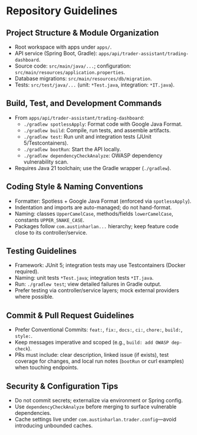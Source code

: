 # Repository Guidelines

## Project Structure & Module Organization
- Root workspace with apps under `apps/`.
- API service (Spring Boot, Gradle): `apps/api/trader-assistant/trading-dashboard`.
- Source code: `src/main/java/...`; configuration: `src/main/resources/application.properties`.
- Database migrations: `src/main/resources/db/migration`.
- Tests: `src/test/java/...` (unit: `*Test.java`, integration: `*IT.java`).

## Build, Test, and Development Commands
- From `apps/api/trader-assistant/trading-dashboard`:
  - `./gradlew spotlessApply`: Format code with Google Java Format.
  - `./gradlew build`: Compile, run tests, and assemble artifacts.
  - `./gradlew test`: Run unit and integration tests (JUnit 5/Testcontainers).
  - `./gradlew bootRun`: Start the API locally.
  - `./gradlew dependencyCheckAnalyze`: OWASP dependency vulnerability scan.
- Requires Java 21 toolchain; use the Gradle wrapper (`./gradlew`).

## Coding Style & Naming Conventions
- Formatter: Spotless + Google Java Format (enforced via `spotlessApply`).
- Indentation and imports are auto-managed; do not hand-format.
- Naming: classes `UpperCamelCase`, methods/fields `lowerCamelCase`, constants `UPPER_SNAKE_CASE`.
- Packages follow `com.austinharlan...` hierarchy; keep feature code close to its controller/service.

## Testing Guidelines
- Framework: JUnit 5; integration tests may use Testcontainers (Docker required).
- Naming: unit tests `*Test.java`; integration tests `*IT.java`.
- Run: `./gradlew test`; view detailed failures in Gradle output.
- Prefer testing via controller/service layers; mock external providers where possible.

## Commit & Pull Request Guidelines
- Prefer Conventional Commits: `feat:`, `fix:`, `docs:`, `ci:`, `chore:`, `build:`, `style:`.
- Keep messages imperative and scoped (e.g., `build: add OWASP dep-check`).
- PRs must include: clear description, linked issue (if exists), test coverage for changes, and local run notes (`bootRun` or curl examples) when touching endpoints.

## Security & Configuration Tips
- Do not commit secrets; externalize via environment or Spring config.
- Use `dependencyCheckAnalyze` before merging to surface vulnerable dependencies.
- Cache settings live under `com.austinharlan.trader.config`—avoid introducing unbounded caches.
